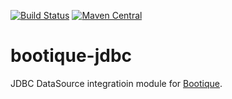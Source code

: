 [![Build Status](https://travis-ci.org/nhl/bootique-jdbc.svg)](https://travis-ci.org/nhl/bootique-jdbc)
[![Maven Central](https://maven-badges.herokuapp.com/maven-central/com.nhl.bootique.jdbc/bootique-jdbc/badge.svg)](https://maven-badges.herokuapp.com/maven-central/com.nhl.bootique.jdbc/bootique-jdbc/)

# bootique-jdbc

JDBC DataSource integratioin module for [Bootique](https://github.com/nhl/bootique).
